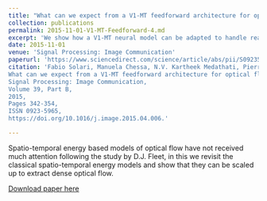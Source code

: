 ```yaml
---
title: "What can we expect from a V1-MT feedforward architecture for optical flow estimation?"
collection: publications
permalink: 2015-11-01-V1-MT-Feedforward-4.md
excerpt: 'We show how a V1-MT neural model can be adapted to handle real sequences.'
date: 2015-11-01
venue: 'Signal Processing: Image Communication'
paperurl: 'https://www.sciencedirect.com/science/article/abs/pii/S0923596515000673'
citation: 'Fabio Solari, Manuela Chessa, N.V. Kartheek Medathati, Pierre Kornprobst,
What can we expect from a V1-MT feedforward architecture for optical flow estimation?,
Signal Processing: Image Communication,
Volume 39, Part B,
2015,
Pages 342-354,
ISSN 0923-5965,
https://doi.org/10.1016/j.image.2015.04.006.'

---
```


Spatio-temporal energy based models of optical flow have not received much attention following the study by D.J. Fleet, in this we revisit the classical spatio-temporal energy models and show that they can be scaled up to extract dense optical flow.

[Download paper here](https://hal.inria.fr/hal-01078117/document)

